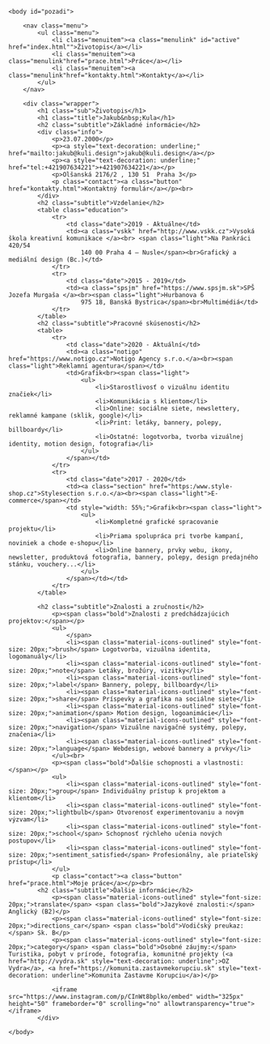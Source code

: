 <!DOCTYPE html>
<html lang="cs">
    <head>
        <meta charset="UTF-8"> 
        <link rel="stylesheet" href="resources/css/styles.css">
        <link rel="preconnect" href="https://fonts.gstatic.com">
        <link href="https://fonts.googleapis.com/css2?family=Open+Sans:wght@300;400;700&display=swap" rel="stylesheet">
        <link href="https://fonts.googleapis.com/icon?family=Material+Icons+Outlined"
      rel="stylesheet">
      <link rel="icon" href="resources/favicon/favicon.png" type="image/png" sizes="16x16">
        <title>Jakub Kula</title>
    </head>
    
    <body id="pozadi">
        
        <nav class="menu">
            <ul class="menu">
                <li class="menuitem"><a class="menulink" id="active" href="index.html"">Životopis</a></li>
                <li class="menuitem"><a class="menulink"href="prace.html">Práce</a></li>
                <li class="menuitem"><a class="menulink"href="kontakty.html">Kontakty</a></li>
            </ul>
        </nav>

        <div class="wrapper">
            <h1 class="sub">Životopis</h1>
            <h1 class="title">Jakub&nbsp;Kula</h1>
            <h2 class="subtitle">Základné informácie</h2>
            <div class="info">
                <p>23.07.2000</p>
                <p><a style="text-decoration: underline;" href="mailto:jakub@kuli.design">jakub@kuli.design</a></p>
                <p><a style="text-decoration: underline;" href="tel:+421907634221">+421907634221</a></p>
                <p>Olšanská 2176/2 , 130 51  Praha 3</p>
                <p class="contact"><a class="button" href="kontakty.html">Kontaktný formulár</a></p><br>
            </div>
            <h2 class="subtitle">Vzdelanie</h2>
            <table class="education">
                <tr>
                    <td class="date">2019 - Aktuálne</td>
                    <td><a class="vskk" href="http://www.vskk.cz">Vysoká škola kreativní komunikace </a><br> <span class="light">Na Pankráci 420/54
                        140 00 Praha 4 – Nusle</span><br>Grafický a mediální design (Bc.)</td>
                </tr>
                <tr>
                    <td class="date">2015 - 2019</td>
                    <td><a class="spsjm" href="https://www.spsjm.sk">SPŠ Jozefa Murgaša </a><br><span class="light">Hurbanova 6
                        975 18, Banská Bystrica</span><br>Multimédiá</td>
                </tr>
            </table>
            <h2 class="subtitle">Pracovné skúsenosti</h2>
            <table>
                <tr>
                    <td class="date">2020 - Aktuální</td>
                    <td><a class="notigo" href="https://www.notigo.cz">Notigo Agency s.r.o.</a><br><span class="light">Reklamní agentura</span></td>
                    <td>Grafik<br><span class="light">
                        <ul>
                            <li>Starostlivosť o vizuálnu identitu značiek</li>
                            <li>Komunikácia s klientom</li>
                            <li>Online: sociálne siete, newslettery, reklamné kampane (sklik, google)</li>
                            <li>Print: letáky, bannery, polepy, billboardy</li>
                            <li>Ostatné: logotvorba, tvorba vizuálnej identity, motion design, fotografia</li>
                        </ul>
                    </span></td>
                </tr>
                <tr>
                    <td class="date">2017 - 2020</td>
                    <td><a class="section" href="https:/www.style-shop.cz">Stylesection s.r.o.</a><br><span class="light">E-commerce</span></td>
                    <td style="width: 55%;">Grafik<br><span class="light">
                        <ul>
                            <li>Kompletné grafické spracovanie projektu</li>
                            <li>Priama spolupráca pri tvorbe kampaní, noviniek a chode e-shopu</li>
                            <li>Online bannery, prvky webu, ikony, newsletter, produktová fotografia, bannery, polepy, design predajného stánku, vouchery...</li>
                        </ul>
                    </span></td></td>
                </tr>
            </table>

            <h2 class="subtitle">Znalosti a zručnosti</h2>
                <p><span class="bold">Znalosti z predchádzajúcich projektov:</span></p>
                <ul>
                    </span>
                    <li><span class="material-icons-outlined" style="font-size: 20px;">brush</span> Logotvorba, vizuálna identita, logomanuály</li>
                    <li><span class="material-icons-outlined" style="font-size: 20px;">note</span> Letáky, brožúry, vizitky</li>
                    <li><span class="material-icons-outlined" style="font-size: 20px;">label</span> Bannery, polepy, billboardy</li>
                    <li><span class="material-icons-outlined" style="font-size: 20px;">share</span> Príspevky a grafika na sociálne siete</li>
                    <li><span class="material-icons-outlined" style="font-size: 20px;">animation</span> Motion design, logoanimácie</li>
                    <li><span class="material-icons-outlined" style="font-size: 20px;">navigation</span> Vizuálne navigačné systémy, polepy, značenia</li>
                    <li><span class="material-icons-outlined" style="font-size: 20px;">language</span> Webdesign, webové bannery a prvky</li>
                </ul><br>
                <p><span class="bold">Ďalšie schopnosti a vlastnosti:</span></p>
                <ul>
                    <li><span class="material-icons-outlined" style="font-size: 20px;">group</span> Individuálny prístup k projektom a klientom</li>
                    <li><span class="material-icons-outlined" style="font-size: 20px;">lightbulb</span> Otvorenosť experimentovaniu a novým výzvam</li>
                    <li><span class="material-icons-outlined" style="font-size: 20px;">school</span> Schopnosť rýchleho učenia nových postupov</li>
                    <li><span class="material-icons-outlined" style="font-size: 20px;">sentiment_satisfied</span> Profesionálny, ale priateľský prístup</li>
                </ul>
                <p class="contact"><a class="button" href="prace.html">Moje práce</a></p><br>
            <h2 class="subtitle">Ďalšie informácie</h2>
                <p><span class="material-icons-outlined" style="font-size: 20px;">translate</span> <span class="bold">Jazykové znalosti:</span> Anglický (B2)</p>
                <p><span class="material-icons-outlined" style="font-size: 20px;">directions_car</span> <span class="bold">Vodičský preukaz:</span> Sk. B</p>
                <p><span class="material-icons-outlined" style="font-size: 20px;">category</span> <span class="bold">Osobné záujmy:</span> Turistika, pobyt v prírode, fotografia, komunitné projekty (<a href="http://vydra.sk" style="text-decoration: underline";>OZ Vydra</a>, <a href="https://komunita.zastavmekorupciu.sk" style="text-decoration: underline">Komunita Zastavme Korupciu</a>)</p>
                
                <iframe src="https://www.instagram.com/p/CInWt8bplko/embed" width="325px" height="50" frameborder="0" scrolling="no" allowtransparency="true"></iframe>
            </div>

    </body>
</html>
